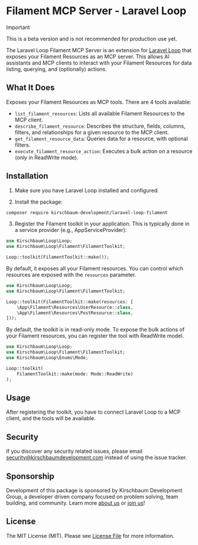 # Filament MCP Server - Laravel Loop

> [!IMPORTANT]
> This is a beta version and is not recommended for production use yet.

The Laravel Loop Filament MCP Server is an extension for [Laravel Loop](https://github.com/kirschbaum-development/laravel-loop) that exposes your Filament Resources as an MCP server. This allows AI assistants and MCP clients to interact with your Filament Resources for data listing, querying, and (optionally) actions.

## What It Does

Exposes your Filament Resources as MCP tools. There are 4 tools available:

- `list_filament_resources`: Lists all available Filament Resources to the MCP client.
- `describe_filament_resource`: Describes the structure, fields, columns, filters, and relationships for a given resource to the MCP client.
- `get_filament_resource_data`: Queries data for a resource, with optional filters.
- `execute_filament_resource_action`: Executes a bulk action on a resource (only in ReadWrite mode).



## Installation

1. Make sure you have Laravel Loop installed and configured.

2. Install the package:

```bash
composer require kirschbaum-development/laravel-loop-filament
```

3. Register the Filament toolkit in your application. This is typically done in a service provider (e.g., AppServiceProvider):

```php
use Kirschbaum\Loop\Loop;
use Kirschbaum\Loop\Filament\FilamentToolkit;

Loop::toolkit(FilamentToolkit::make());
```

By default, it exposes all your Filament resources. You can control which resources are exposed with the `resources` parameter.

```php
use Kirschbaum\Loop\Loop;
use Kirschbaum\Loop\Filament\FilamentToolkit;

Loop::toolkit(FilamentToolkit::make(resources: [
    \App\Filament\Resources\UserResource::class,
    \App\Filament\Resources\PostResource::class,
]));
```

By default, the toolkit is in read-only mode. To expose the bulk actions of your Filament resources, you can register the tool with ReadWrite model.

```php
use Kirschbaum\Loop\Loop;
use Kirschbaum\Loop\Filament\FilamentToolkit;
use Kirschbaum\Loop\Enums\Mode;

Loop::toolkit(
    FilamentToolkit::make(mode: Mode::ReadWrite)
);
```

## Usage

After registering the toolkit, you have to connect Laravel Loop to a MCP client, and the tools will be available.

## Security

If you discover any security related issues, please email security@kirschbaumdevelopment.com instead of using the issue tracker.

## Sponsorship

Development of this package is sponsored by Kirschbaum Development Group, a developer driven company focused on problem solving, team building, and community. Learn more [about us](https://kirschbaumdevelopment.com?utm_source=github) or [join us](https://careers.kirschbaumdevelopment.com?utm_source=github)!

## License

The MIT License (MIT). Please see [License File](LICENSE) for more information.